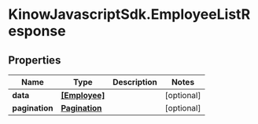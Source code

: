 # KinowJavascriptSdk.EmployeeListResponse

## Properties
Name | Type | Description | Notes
------------ | ------------- | ------------- | -------------
**data** | [**[Employee]**](Employee.md) |  | [optional] 
**pagination** | [**Pagination**](Pagination.md) |  | [optional] 


